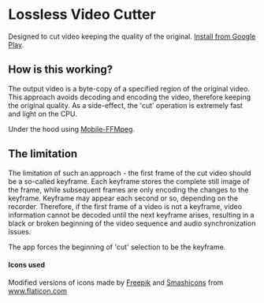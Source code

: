 # Lossless Video Cutter

Designed to cut video keeping the quality of the original. [Install from Google Play](https://play.google.com/store/apps/details?id=com.goldberg.losslessvideocutter).

## How is this working?

The output video is a byte-copy of a specified region of the original video. This approach avoids decoding and encoding the video, therefore keeping the original quality. As a side-effect, the 'cut' operation is extremely fast and light on the CPU.

Under the hood using [Mobile-FFMpeg](https://github.com/tanersener/mobile-ffmpeg).

## The limitation

The limitation of such an approach - the first frame of the cut video should be a so-called keyframe. Each keyframe stores the complete still image of the frame, while subsequent frames are only encoding the changes to the keyframe. Keyframe may appear each second or so, depending on the recorder. Therefore, if the first frame of a video is not a keyframe, video information cannot be decoded until the next keyframe arises, resulting in a black or broken beginning of the video sequence and audio synchronization issues.

The app forces the beginning of 'cut' selection to be the keyframe.

#### Icons used

Modified versions of icons made by <a href="https://www.flaticon.com/authors/freepik" title="Freepik">Freepik</a> and <a href="https://www.flaticon.com/authors/smashicons" title="Smashicons">Smashicons</a> from <a href="https://www.flaticon.com/" title="Flaticon">www.flaticon.com</a>

